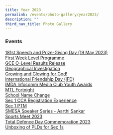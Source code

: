 ```yaml
---
title: Year 2023
permalink: /events/photo-gallery/year2023/
description: ""
third_nav_title: Photo Gallery
---
```

### Events<br>
[181st Speech and Prize-Giving Day (19 May 2023)](https://photos.app.goo.gl/B7W1bGvMHW1715t39)
<br>
[First Week Level Programme](https://photos.app.goo.gl/Rp5mevof54V9pvD26)
<br>
[GCE O-Level Results Release](https://photos.app.goo.gl/Y5gFHfX6TNPDxxBE9)
<br>
[Geographical Investigation](https://photos.app.goo.gl/R4HP2pdb3vZq9V1d9)
<br>
[Growing and Glowing for God!](https://photos.app.goo.gl/qfsNqwtemW8u4jET9)
<br>
[International Friendship Day (IFD)](https://photos.app.goo.gl/o3GwGginKqjkdypv9)
<br>
[IMDA Infocomm Media Club Youth Awards](https://photos.app.goo.gl/CcUJLXXsJTvnSQdZ7)
<br>
[MTL Fortnight](https://photos.app.goo.gl/LE49iANyNyWuc4haA)
<br>
[School Name Change](https://photos.app.goo.gl/fZNPDnPLkiSiFGwS7)
<br>
[Sec 1 CCA Registration Experience](https://photos.app.goo.gl/6SFSEHo9o37hwbJs9)
<br>
[Sec 1 PTM](https://photos.app.goo.gl/L5v88jRd7w1zHYCx7)
<br>
[SMESA Speaker Series - Aarthi Sankar](https://photos.app.goo.gl/hS4MuYWQZDxjzNp86)
<br>
[Sports Meet 2023](https://photos.app.goo.gl/smxMfTCrpv1NLjsK9)
<br>
[Total Defence Day Commemoration 2023](https://photos.app.goo.gl/9gBJWwmg3qugGuXM9)
<br>
[Unboxing of PLDs for Sec 1s](https://photos.app.goo.gl/w7p8P2EbNGCTcgQs7)